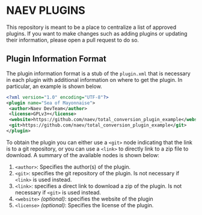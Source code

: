 # NAEV PLUGINS

This repository is meant to be a place to centralize a list of approved
plugins. If you want to make changes such as adding plugins or updating their
information, please open a pull request to do so.

## Plugin Information Format

The plugin information format is a stub of the `plugin.xml` that is necessary in each plugin with additional information on where to get the plugin. In particular, an example is shown below.

```xml
<?xml version="1.0" encoding="UTF-8"?>
<plugin name="Sea of Mayonnaise">
 <author>Naev DevTeam</author>
 <license>GPLv3+</license>
 <website>https://github.com/naev/total_conversion_plugin_example</website>
 <git>https://github.com/naev/total_conversion_plugin_example</git>
</plugin>
```

To obtain the plugin you can either use a `<git>` node indicating that the link is to a git repository, or you can use a `<link>` to directly link to a zip file to download. A summary of the available nodes is shown below:

1. `<author>`: Specifies the author(s) of the plugin.
1. `<git>`: specifies the git repository of the plugin. Is not necessary if `<link>` is used instead.
1. `<link>`: specifies a direct link to download a zip of the plugin. Is not necessary if `<git>` is used instead.
1. `<website>` *(optional)*: specifies the website of the plugin
1. `<license>` *(optional)*: Specifies the license of the plugin.
